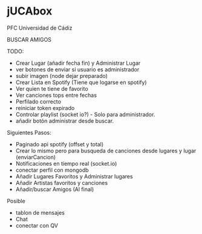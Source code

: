 # jUCAbox

PFC Universidad de Cádiz

BUSCAR AMIGOS


TODO:
  - Crear Lugar (añadir fecha fin) y Administrar Lugar
  - ver botones de enviar si usuario es administrador
  - subir imagen (node dejar preparado)
  - Crear Lista en Spotify (Tiene que logarse en spotify)
  - Ver quien te tiene de favorito
  - Ver canciones tops entre fechas
  - Perfilado correcto
  - reiniciar token expirado
  - Controlar playlist (socket io?) - Solo para administrador.
  - añadir botón administrar desde buscar.


Siguientes Pasos:
  - Paginado api spotify (offset y total)
  - Crear lo mismo pero para busqueda de canciones desde lugares y lugar (enviarCancion)
  - Notificaciones en tiempo real (socket.io)
  - conectar perfil con mongodb
  - Añadir Lugares Favoritos y Administrar lugares
  - Añadir Artistas favoritos y canciones
  - Añadir/buscar Amigos (Al final)

Posible
  - tablon de mensajes
  - Chat
  - conectar con QV
